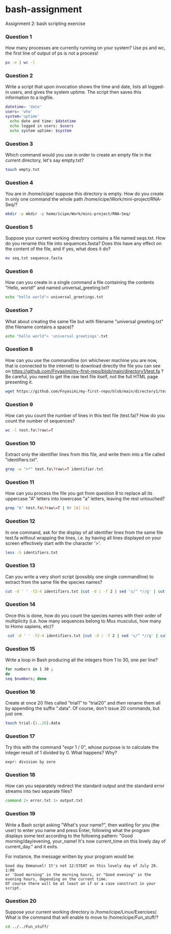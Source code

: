 # bash-assignment
Assignment 2: bash scripting exercise

### Question 1
How many processes are currently running on your system? Use ps and wc, the first line of output of ps is not a process!
```bash
ps -e | wc -l
```

### Question 2
Write a script that upon invocation shows the time and date, lists all logged-in users, and gives the system uptime. 
The script then saves this information to a logfile.

```bash
datetime= 'date'
users= 'who'
system='uptime'
  echo date and time: $datetime
  echo logged in users: $users
  echo system uptime: $system
```
   
### Question 3
Which command would you use in order to create an empty file in the current directory, let's say empty.txt?

```bash
touch empty.txt
```

### Question 4
You are in /home/icipe/  suppose this directory is empty. How do you create in only one command the whole path /home/icipe/Work/mini-project/RNA-Seq/?

```bash
mkdir -p mkdir -p home/icipe/Work/mini-project/RNA-Seq/
```
### Question 5
Suppose your current working directory contains a file named seqs.txt. How do you rename this file into sequences.fasta? 
Does this have any effect on the content of the file, and if yes, what does it do?

```bash 
mv seq.txt sequence.fasta
```

### Question 6
How can you create in a single command a file containing the contents "Hello, world!" and named universal_greeting.txt?

```bash
echo "hello world"> universal_greetings.txt
```

### Question 7
What about creating the same file but with filename "universal greeting.txt" (the filename contains a space)?

```bash
echo "hello world"> 'universal greetings'.txt
```

### Question 8
How can you use the commandline (on whichever machine you are now, that is connected to the internet) to download directly the 
file you can see on https://github.com/Fnyasimi/my-first-repo/blob/main/directory1/test.fa ? Be careful, you need to get the raw text file itself, 
not the full HTML page presenting it.

```bash
wget https://github.com/Fnyasimi/my-first-repo/blob/main/directory1/test.fa?raw=T
```

### Question 9
How can you count the number of lines in this text file (test.fa)? How do you count the number of sequences?

```bash
wc -l test.fa\?raw\=T 
```
### Question 10
Extract only the identifier lines from this file, and write them into a file called "identifiers.txt".

```bash
grep -w ">*" test.fa\?raw\=T identifier.txt
```


### Question 11
How can you process the file you got from question 8 to replace all its uppercase "A" letters into lowercase "a" letters, leaving the rest untouched?

```bash
grep "A" test.fa\?raw\=T | tr [A] [a]
```

### Question 12
In one command, ask for the display of all identifier lines from the same file test.fa without wrapping the lines, i.e. by having all lines displayed 
on your screen effectively start with the character '>'.

```bash
less -S identifiers.txt
```

### Question 13
Can you write a very short script (possibly one single commandline) to extract from the same file the species names?

```bash
cut -d ' ' -f2-4 identifiers.txt |cut -d : -f 2 | sed 's/^ *//g' | cut -d ' ' -f 1,2
```

### Question 14
Once this is done, how do you count the species names with their order of multiplicity 
(i.e. how many sequences belong to Mus musculus, how many to Homo sapiens, etc)?

```bash
 cut -d ' ' -f2-4 identifiers.txt |cut -d : -f 2 | sed 's/^ *//g' | cut -d ' ' -f 1,2 | uniq -c |sort -n
```

### Question 15
Write a loop in Bash producing all the integers from 1 to 30, one per line?

```bash
for numbers in 1 30 ; 
do
seq $numbers; done

```

### Question 16
Create at once 20 files called "trial1" to "trial20" and *then* rename them all by appending the suffix ".data". 
Of course, don't issue 20 commands, but just one.

```bash
touch trial-{1..20}.data
```

### Question 17
Try this with the command "expr 1 / 0", whose purpose is to calculate the integer result of 1 divided by 0. What happens? Why?
```output
expr: division by zero
```
### Question 18
How can you separately redirect the standard output and the standard error streams into two separate files?

```bash
command 2> error.txt 1> output.txt
```

### Question 19
Write a Bash script asking "What's your name?", then waiting for you (the user) to enter you name and press Enter, 
following what the program displays some text according to the following pattern:
"Good morning/day/evening, your_name!
It's now current_time on this lovely day of current_day." and it exits.

For instance, the message written by your program would be:
```
Good day Emmanuel! It's not 12:57EAT on this lovely day of July 20. 1:00
or 'Good morning" in the morning hours, or "Good evening" in the evening hours, depending on the current time.
Of course there will be at least an if or a case construct in your script.
```

### Question 20
Suppose your current working directory is /home/icipe/Linux/Exercises/. What is the command that will enable to move to /home/icipe/Fun_stuff/?

```bash
cd ../../Fun_stuff/
```

